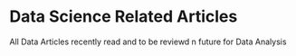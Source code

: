 # Data Science Related Articles
All Data Articles recently read and to be reviewd n future for Data Analysis
